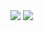 <img src="https://github-readme-stats.vercel.app/api?username=tandashi&count_private=true&show_icons=true&theme=dark" />
<img src="https://github-readme-stats.vercel.app/api/top-langs/?username=tandashi&theme=dark&hide=html" />
